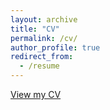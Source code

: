```yaml
---
layout: archive
title: "CV"
permalink: /cv/
author_profile: true
redirect_from:
  - /resume
---
```




[View my CV](https://daisyddd.github.io/YujieDai.github.io/files/CV-Yujie+Dai-latest.pdf)

